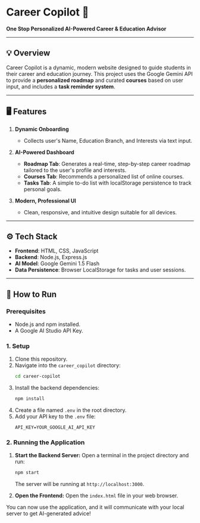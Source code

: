 # Career Copilot 🚀

**One Stop Personalized AI-Powered Career & Education Advisor**

---

## 💡 Overview
Career Copilot is a dynamic, modern website designed to guide students in their career and education journey. This project uses the Google Gemini API to provide a **personalized roadmap** and curated **courses** based on user input, and includes a **task reminder system**.

---

## 🖥️ Features

1.  **Dynamic Onboarding**
    -   Collects user's Name, Education Branch, and Interests via text input.

2.  **AI-Powered Dashboard**
    -   **Roadmap Tab**: Generates a real-time, step-by-step career roadmap tailored to the user's profile and interests.
    -   **Courses Tab**: Recommends a personalized list of online courses.
    -   **Tasks Tab**: A simple to-do list with localStorage persistence to track personal goals.

3.  **Modern, Professional UI**
    -   Clean, responsive, and intuitive design suitable for all devices.

---

## ⚙️ Tech Stack

-   **Frontend**: HTML, CSS, JavaScript
-   **Backend**: Node.js, Express.js
-   **AI Model**: Google Gemini 1.5 Flash
-   **Data Persistence**: Browser LocalStorage for tasks and user sessions.

---

## 🚀 How to Run

### Prerequisites
-   Node.js and npm installed.
-   A Google AI Studio API Key.

### 1. Setup
1.  Clone this repository.
2.  Navigate into the `career_copilot` directory:
    ```bash
    cd career-copilot
    ```
3.  Install the backend dependencies:
    ```bash
    npm install
    ```
4.  Create a file named `.env` in the root directory.
5.  Add your API key to the `.env` file:
    ```
    API_KEY=YOUR_GOOGLE_AI_API_KEY
    ```

### 2. Running the Application
1.  **Start the Backend Server:**
    Open a terminal in the project directory and run:
    ```bash
    npm start
    ```
    The server will be running at `http://localhost:3000`.

2.  **Open the Frontend:**
    Open the `index.html` file in your web browser.

You can now use the application, and it will communicate with your local server to get AI-generated advice!
